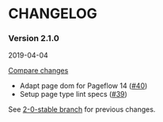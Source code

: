 # CHANGELOG

### Version 2.1.0

2019-04-04

[Compare changes](https://github.com/codevise/pageflow-external-links/compare/2-0-stable...v2.1.0)

- Adapt page dom for Pageflow 14
  ([#40](https://github.com/codevise/pageflow-external-links/pull/40))
- Setup page type lint specs
  ([#39](https://github.com/codevise/pageflow-external-links/pull/39))

See
[2-0-stable branch](https://github.com/codevise/pageflow-external-links/blob/2-0-stable/CHANGELOG.md)
for previous changes.
